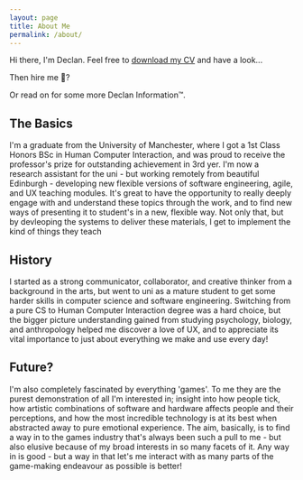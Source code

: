```yaml
---
layout: page
title: About Me
permalink: /about/
---
```


Hi there, I'm Declan. Feel free to [download my CV](/assets/documents/declan_kehoe_cv.pdf) and have a look... 

Then hire me 🌝?

Or read on for some more Declan Information™.

## The Basics
I'm a graduate from the University of Manchester, where I got a 1st Class Honors BSc in Human Computer Interaction, and was proud to receive the professor's prize for outstanding achievement in 3rd yer. I'm now a research assistant for the uni - but working remotely from beautiful Edinburgh - developing new flexible versions of software engineering, agile, and UX teaching modules. It's great to have the opportunity to really deeply engage with and understand these topics through the work, and to find new ways of presenting it to student's in a new, flexible way. Not only that, but by devleoping the systems to deliver these materials, I get to implement the kind of things they teach

## History
I started as a strong communicator, collaborator, and creative thinker from a background in the arts, but went to uni as a mature student to get some harder skills in computer science and software engineering. Switching from a pure CS to Human Computer Interaction degree was a hard choice, but the bigger picture understanding gained from studying psychology, biology, and anthropology helped me discover a love of UX, and to appreciate its vital importance to just about everything we make and use every day!

## Future?
I'm also completely fascinated by everything 'games'. To me they are the purest demonstration of all I'm interested in; insight into how people tick, how artistic combinations of software and hardware affects people and their perceptions, and how the most incredible technology is at its best when abstracted away to pure emotional experience. The aim, basically, is to find a way in to the games industry that's always been such a pull to me - but also elusive because of my broad interests in so many facets of it. Any way in is good - but a way in that let's me interact with as many parts of the game-making endeavour as possible is better!